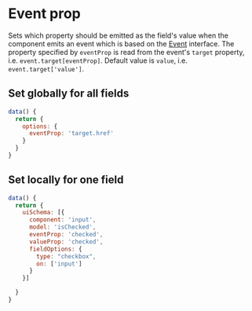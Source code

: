 # Event prop

Sets which property should be emitted as the field's value when the component emits an event which is based on the [Event](https://developer.mozilla.org/en-US/docs/Web/API/Event) interface. The property specified by `eventProp` is read from the event's `target` property, i.e. `event.target[eventProp]`. Default value is `value`, i.e. `event.target['value']`.

## Set globally for all fields

```js
data() {
  return {
    options: {
      eventProp: 'target.href'
    }
  }
}
```

## Set locally for one field

```js
data() {
  return {
    uiSchema: [{
      component: 'input',
      model: 'isChecked',
      eventProp: 'checked',
      valueProp: 'checked',
      fieldOptions: {
        type: "checkbox",
        on: ['input']
      }
    }]

  }
}
```
